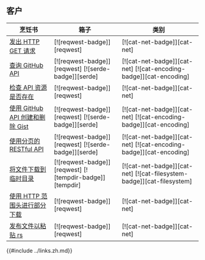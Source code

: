 ## 客户

| 烹饪书                                                 | 箱子                                                    | 类别                                                                  |
| ------------------------------------------------------ | ------------------------------------------------------- | --------------------------------------------------------------------- |
| [发出 HTTP GET 请求][ex-url-basic]                     | [![reqwest-badge]][reqwest]                             | [![cat-net-badge]][cat-net]                                           |
| [查询 GitHub API][ex-rest-get]                         | [![reqwest-badge]][reqwest] [![serde-badge]][serde]     | [![cat-net-badge]][cat-net] [![cat-encoding-badge]][cat-encoding]     |
| [检查 API 资源是否存在][ex-rest-head]                  | [![reqwest-badge]][reqwest]                             | [![cat-net-badge]][cat-net]                                           |
| [使用 GitHub API 创建和删除 Gist][ex-rest-post]        | [![reqwest-badge]][reqwest] [![serde-badge]][serde]     | [![cat-net-badge]][cat-net] [![cat-encoding-badge]][cat-encoding]     |
| [使用分页的 RESTful API][ex-paginated-api]             | [![reqwest-badge]][reqwest] [![serde-badge]][serde]     | [![cat-net-badge]][cat-net] [![cat-encoding-badge]][cat-encoding]     |
| [将文件下载到临时目录][ex-url-download]                | [![reqwest-badge]][reqwest] [![tempdir-badge]][tempdir] | [![cat-net-badge]][cat-net] [![cat-filesystem-badge]][cat-filesystem] |
| [使用 HTTP 范围头进行部分下载][ex-progress-with-range] | [![reqwest-badge]][reqwest]                             | [![cat-net-badge]][cat-net]                                           |
| [发布文件以粘贴 rs][ex-file-post]                      | [![reqwest-badge]][reqwest]                             | [![cat-net-badge]][cat-net]                                           |

[ex-url-basic]: web/clients/requests.zh.html#make-a-http-get-request
[ex-rest-custom-params]: web/clients/requests.zh.html#set-custom-headers-and-url-parameters-for-a-rest-request
[ex-rest-get]: web/clients/apis.zh.html#query-the-github-api
[ex-rest-head]: web/clients/apis.zh.html#check-if-an-api-resource-exists
[ex-rest-post]: web/clients/apis.zh.html#create-and-delete-gist-with-github-api
[ex-paginated-api]: web/clients/apis.zh.html#consume-a-paginated-restful-api
[ex-handle-rate-limited-api]: web/clients/apis.zh.html#handle-a-rate-limited-api
[ex-url-download]: web/clients/download.zh.html#download-a-file-to-a-temporary-directory
[ex-progress-with-range]: web/clients/download.zh.html#make-a-partial-download-with-http-range-headers
[ex-file-post]: web/clients/download.zh.html#post-a-file-to-paste-rs

{{#include ../links.zh.md}}
